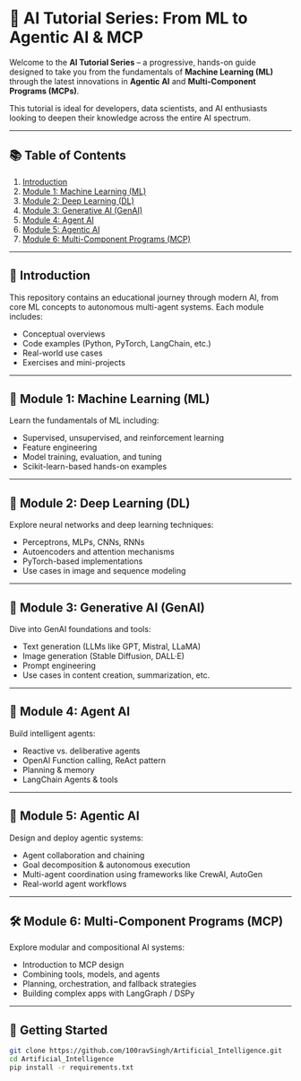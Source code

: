# 🚀 AI Tutorial Series: From ML to Agentic AI & MCP

Welcome to the **AI Tutorial Series** – a progressive, hands-on guide designed to take you from the fundamentals of **Machine Learning (ML)** through the latest innovations in **Agentic AI** and **Multi-Component Programs (MCPs)**.

This tutorial is ideal for developers, data scientists, and AI enthusiasts looking to deepen their knowledge across the entire AI spectrum.

---

## 📚 Table of Contents

1. [Introduction](#introduction)
2. [Module 1: Machine Learning (ML)](./machine_learning)
3. [Module 2: Deep Learning (DL)](./deep_learning)
4. [Module 3: Generative AI (GenAI)](./gen_ai)
5. [Module 4: Agent AI](./agent_ai)
6. [Module 5: Agentic AI](./agentic_ai)
7. [Module 6: Multi-Component Programs (MCP)]((./mcp))

---

## 🧠 Introduction

This repository contains an educational journey through modern AI, from core ML concepts to autonomous multi-agent systems. Each module includes:

- Conceptual overviews
- Code examples (Python, PyTorch, LangChain, etc.)
- Real-world use cases
- Exercises and mini-projects

---

## 📘 Module 1: Machine Learning (ML)

Learn the fundamentals of ML including:

- Supervised, unsupervised, and reinforcement learning
- Feature engineering
- Model training, evaluation, and tuning
- Scikit-learn-based hands-on examples

---

## 📗 Module 2: Deep Learning (DL)

Explore neural networks and deep learning techniques:

- Perceptrons, MLPs, CNNs, RNNs
- Autoencoders and attention mechanisms
- PyTorch-based implementations
- Use cases in image and sequence modeling

---

## 📙 Module 3: Generative AI (GenAI)

Dive into GenAI foundations and tools:

- Text generation (LLMs like GPT, Mistral, LLaMA)
- Image generation (Stable Diffusion, DALL·E)
- Prompt engineering
- Use cases in content creation, summarization, etc.

---

## 🤖 Module 4: Agent AI

Build intelligent agents:

- Reactive vs. deliberative agents
- OpenAI Function calling, ReAct pattern
- Planning & memory
- LangChain Agents & tools

---

## 🧠 Module 5: Agentic AI

Design and deploy agentic systems:

- Agent collaboration and chaining
- Goal decomposition & autonomous execution
- Multi-agent coordination using frameworks like CrewAI, AutoGen
- Real-world agent workflows

---

## 🛠️ Module 6: Multi-Component Programs (MCP)

Explore modular and compositional AI systems:

- Introduction to MCP design
- Combining tools, models, and agents
- Planning, orchestration, and fallback strategies
- Building complex apps with LangGraph / DSPy

---

## 🚀 Getting Started

```bash
git clone https://github.com/100ravSingh/Artificial_Intelligence.git
cd Artificial_Intelligence
pip install -r requirements.txt
